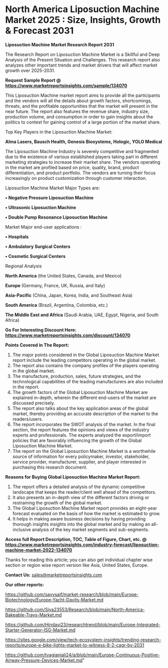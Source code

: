 # North America Liposuction Machine Market 2025 : Size, Insights, Growth & Forecast 2031

<strong>Liposuction Machine Market Research Report 2031</strong>

The Research Report on Liposuction Machine Market is a Skillful and Deep Analysis of the Present Situation and Challenges. This research report also analyzes other important trends and market drivers that will affect market growth over 2025-2031.

<strong>Request Sample Report @ <a href=https://www.marketreportsinsights.com/sample/134070>https://www.marketreportsinsights.com/sample/134070</a></strong>

This Liposuction Machine market report aims to provide all the participants and the vendors will all the details about growth factors, shortcomings, threats, and the profitable opportunities that the market will present in the near future. The report also features the revenue share, industry size, production volume, and consumption in order to gain insights about the politics to contest for gaining control of a large portion of the market share.

Top Key Players in the Liposuction Machine Market:

<strong>Alma Lasers, Bausch Health, Genesis Biosystems, Hologic, YOLO Medical</strong>

The Liposuction Machine Industry is severely competitive and fragmented due to the existence of various established players taking part in different marketing strategies to increase their market share. The vendors operating in the market are profiled based on price, quality, brand, product differentiation, and product portfolio. The vendors are turning their focus increasingly on product customization through customer interaction.

Liposuction Machine Market Major Types are:

<strong>• Negative Pressure Liposuction Machine

• Ultrasonic Liposuction Machine

• Double Pump Resonance Liposuction Machine</strong>

Market Major end-user applications :

<strong>• Hospitals

• Ambulatory Surgical Centers

• Cosmetic Surgical Centers</strong>

Regional Analysis

</u><strong><b>North America</b></strong> (the United States, Canada, and Mexico)

<strong><b>Europe </b></strong>(Germany, France, UK, Russia, and Italy)

<strong><b>Asia-Pacific</b></strong> (China, Japan, Korea, India, and Southeast Asia)

<strong><b>South America</b></strong> (Brazil, Argentina, Colombia, etc.)

<strong><b>The Middle East and Africa</b></strong> (Saudi Arabia, UAE, Egypt, Nigeria, and South Africa)

<strong>Go For Interesting Discount Here: <a href=https://www.marketreportsinsights.com/discount/134070>https://www.marketreportsinsights.com/discount/134070</a></strong>

<strong>Points Covered in The Report:</strong>
<ol>
  <li>The major points considered in the Global Liposuction Machine Market report include the leading competitors operating in the global market.</li>
  <li>The report also contains the company profiles of the players operating in the global market.</li>
  <li>The manufacture, production, sales, future strategies, and the technological capabilities of the leading manufacturers are also included in the report.</li>
  <li>The growth factors of the Global Liposuction Machine Market are explained in-depth, wherein the different end-users of the market are discussed precisely.</li>
  <li>The report also talks about the key application areas of the global market, thereby providing an accurate description of the market to the readers/users.</li>
  <li>The report incorporates the SWOT analysis of the market. In the final section, the report features the opinions and views of the industry experts and professionals. The experts analyzed the export/import policies that are favorably influencing the growth of the Global Liposuction Machine Market.</li>
  <li>The report on the Global Liposuction Machine Market is a worthwhile source of information for every policymaker, investor, stakeholder, service provider, manufacturer, supplier, and player interested in purchasing this research document.</li>
</ol>
<strong>Reasons for Buying Global Liposuction Machine Market Report:</strong>

<ol>
  <li>The report offers a detailed analysis of the dynamic competitive landscape that keeps the reader/client well ahead of the competitors.</li>
  <li>It also presents an in-depth view of the different factors driving or restraining the growth of the global market.</li>
  <li>The Global Liposuction Machine Market report provides an eight-year forecast evaluated on the basis of how the market is estimated to grow.</li>
  <li>It helps in making aware business decisions by having providing thorough insights insights into the global market and by making an all-inclusive analysis of the key market segments and sub-segments.</li>
</ol>
<strong>Access full Report Description, TOC, Table of Figure, Chart, etc. @ <a href=https://www.marketreportsinsights.com/industry-forecast/liposuction-machine-market-2022-134070>https://www.marketreportsinsights.com/industry-forecast/liposuction-machine-market-2022-134070</a></strong>


Thanks for reading this article; you can also get individual chapter wise section or region wise report version like Asia, United States, Europe.

<strong>Contact Us:</strong>
sales@marketreportsinsights.com

<strong>Our other reports:</strong>

<a href=https://github.com/sayysaif/market-research/blob/main/Europe-Biotechnology/Europe-Yacht-Davits-Market.md>https://github.com/sayysaif/market-research/blob/main/Europe-Biotechnology/Europe-Yacht-Davits-Market.md</a>

<a href=https://github.com/Siya23553/Research/blob/main/North-America-Bakeable-Trays-Market.md>https://github.com/Siya23553/Research/blob/main/North-America-Bakeable-Trays-Market.md</a>

<a href=https://github.com/Hindavi23/researchtrend/blob/main/Europe-Integrated-Starter-Generator-ISG-Market.md>https://github.com/Hindavi23/researchtrend/blob/main/Europe-Integrated-Starter-Generator-ISG-Market.md</a>

<a href=https://sites.google.com/view/tech-ecosystem-insights/trending-research-reports/europe-e-bike-lights-market-to-witness-8-2-cagr-by-2031>https://sites.google.com/view/tech-ecosystem-insights/trending-research-reports/europe-e-bike-lights-market-to-witness-8-2-cagr-by-2031</a>

<a href=https://github.com/tyagianjali24/a/blob/main/Europe-Continuous-Positive-Airway-Pressure-Devices-Market.md>https://github.com/tyagianjali24/a/blob/main/Europe-Continuous-Positive-Airway-Pressure-Devices-Market.md</a>"
